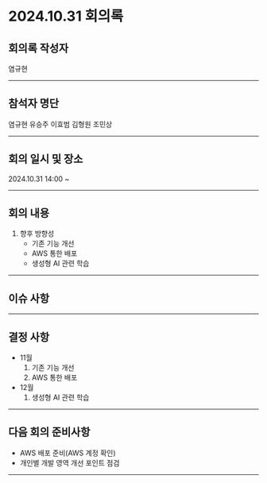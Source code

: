 # 2024.10.31 회의록
## 회의록 작성자
염규현
***
## 참석자 명단
염규현
유승주
이효범
김형원
조민상
***
## 회의 일시 및 장소
2024.10.31 14:00 ~


***
## 회의 내용
1. 향후 방향성
    - 기존 기능 개선
    - AWS 통한 배포
    - 생성형 AI 관련 학습

  
***
## 이슈 사항


***
## 결정 사항
- 11월
    1. 기존 기능 개선
    2. AWS 통한 배포
- 12월
    1. 생성형 AI 관련 학습
  

***
## 다음 회의 준비사항
- AWS 배포 준비(AWS 계정 확인)
- 개인별 개발 영역 개선 포인트 점검

***

